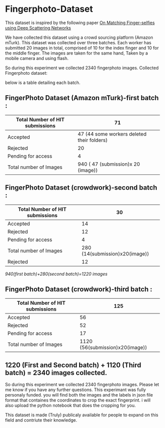 # Fingerphoto-Dataset
This dataset is inspired by the following paper [On Matching Finger-selfies using Deep Scattering Networks](http://iab-rubric.org/papers/2020_TBIOM_Fphoto.pdf)

We have collected this dataset using a crowd sourcing platform (Amazon mTurk). This dataset was collected over three batches. Each worker has submitted 20 images in total, comprised of 10 for the index finger and 10 for the middle finger. The images are taken for the same hand, Taken by a mobile camera and using flash.


So during this experiment we collected 2340 fingerphoto images.
Collected Fingerphoto dataset:

below is a table detailing each batch.

## FingerPhoto Dataset (Amazon mTurk)-first batch :

| Total Number of HIT submissions      | 71 |
| ----------- | ----------- |
| Accepted      | 47  (44 some workers deleted their folders)     |
| Rejected   | 20        |
| Pending for access    | 4       |
| Total number of Images   | 940   ( 47 (submission)x 20 (image))     |




## FingerPhoto Dataset (crowdwork)-second batch :

| Total Number of HIT submissions       | 30 |
| ----------- | ----------- |
| Accepted      | 14       |
| Rejected   | 12        |
| Pending for access   | 4        |
| Total number of Images    | 280    (14(submission)x20(image))    |
| Rejected   | 12        |



*940(first batch)+280(second batch)=1220 images*

 

## FingerPhoto Dataset (crowdwork)-third batch :

| Total Number of HIT submissions      | 125 |
| ----------- | ----------- |
| Accepted      | 56       |
| Rejected   | 52        |
| Pending for access    | 17        |
| Total number of Images    | 1120  (56(submission)x20(image))      |

 


## 1220 (First and Second batch) + 1120 (Third batch) = 2340 images collected.

 

 

So during this experiment we collected 2340 fingerphoto images. Please let me know if you have any further questions.
This experimant was fully personaly funded. you will find both the images and the labels in json file format that containes the coordinates to crop the exact fingerprint. i will also upload the python notebook that does the cropping for you.

This dataset is made (Truly) publicaly available for people to expand on this field and contriute their knowledge.

  
 
